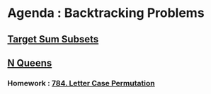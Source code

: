 # Agenda : Backtracking Problems

## [Target Sum Subsets](https://thatbeautifuldream.github.io/pepcoding-dsa/lecture-032/target-sum-subsets.html)

## [N Queens](https://thatbeautifuldream.github.io/pepcoding-dsa/lecture-032/n-queens.html)

### Homework : [784. Letter Case Permutation](https://leetcode.com/problems/letter-case-permutation/description/)
